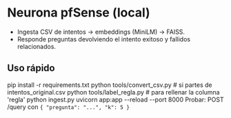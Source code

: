 ﻿# Neurona pfSense (local)
- Ingesta CSV de intentos → embeddings (MiniLM) → FAISS.
- Responde preguntas devolviendo el intento exitoso y fallidos relacionados.

## Uso rápido
pip install -r requirements.txt
python tools/convert_csv.py # si partes de intentos_original.csv
python tools/label_regla.py # para rellenar la columna 'regla'
python ingest.py
uvicorn app:app --reload --port 8000
Probar: POST /query con `{ "pregunta": "...", "k": 5 }`
